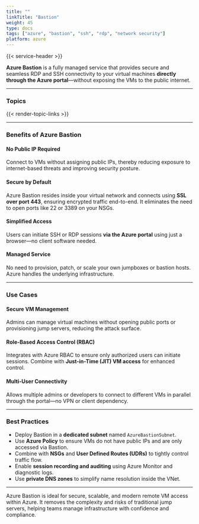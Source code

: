 ```yaml
---
title: ""
linkTitle: "Bastion"
weight: 45
type: docs
tags: ["azure", "bastion", "ssh", "rdp", "network security"]
platform: azure
---
```


{{< service-header >}}

**Azure Bastion** is a fully managed service that provides secure and seamless RDP and SSH connectivity to your virtual machines **directly through the Azure portal**—without exposing the VMs to the public internet.

---

### Topics

{{< render-topic-links >}}

---

### Benefits of Azure Bastion

#### No Public IP Required

Connect to VMs without assigning public IPs, thereby reducing exposure to internet-based threats and improving security posture.

#### Secure by Default

Azure Bastion resides inside your virtual network and connects using **SSL over port 443**, ensuring encrypted traffic end-to-end. It eliminates the need to open ports like 22 or 3389 on your NSGs.

#### Simplified Access

Users can initiate SSH or RDP sessions **via the Azure portal** using just a browser—no client software needed.

#### Managed Service

No need to provision, patch, or scale your own jumpboxes or bastion hosts. Azure handles the underlying infrastructure.

---

### Use Cases

#### Secure VM Management

Admins can manage virtual machines without opening public ports or provisioning jump servers, reducing the attack surface.

#### Role-Based Access Control (RBAC)

Integrates with Azure RBAC to ensure only authorized users can initiate sessions. Combine with **Just-in-Time (JIT) VM access** for enhanced control.

#### Multi-User Connectivity

Allows multiple admins or developers to connect to different VMs in parallel through the portal—no VPN or client dependency.

---

### Best Practices

- Deploy Bastion in a **dedicated subnet** named `AzureBastionSubnet`.
- Use **Azure Policy** to ensure VMs do not have public IPs and are only accessed via Bastion.
- Combine with **NSGs** and **User Defined Routes (UDRs)** to tightly control traffic flow.
- Enable **session recording and auditing** using Azure Monitor and diagnostic logs.
- Use **private DNS zones** to simplify name resolution inside the VNet.

---

Azure Bastion is ideal for secure, scalable, and modern remote VM access within Azure. It removes the complexity and risks of traditional jump servers, helping teams manage infrastructure with confidence and compliance.
